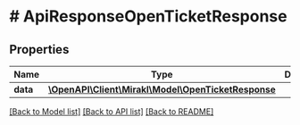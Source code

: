 # # ApiResponseOpenTicketResponse

## Properties

Name | Type | Description | Notes
------------ | ------------- | ------------- | -------------
**data** | [**\OpenAPI\Client\Mirakl\Model\OpenTicketResponse**](OpenTicketResponse.md) |  |

[[Back to Model list]](../../README.md#models) [[Back to API list]](../../README.md#endpoints) [[Back to README]](../../README.md)
